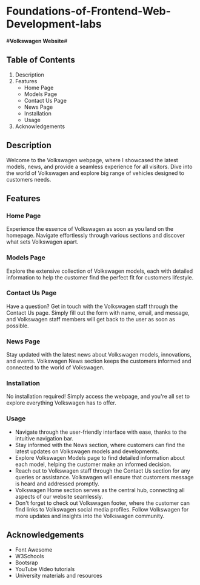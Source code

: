# Foundations-of-Frontend-Web-Development-labs
#**Volkswagen Website**#

## Table of Contents
1. Description
2. Features
   - Home Page
   - Models Page
   - Contact Us Page
   - News Page
   - Installation
   - Usage
3. Acknowledgements

## Description
Welcome to the Volkswagen webpage, where I showcased the latest models, news, and provide a seamless experience for all visitors. Dive into the world of Volkswagen and explore big range of vehicles designed to customers needs.

## Features

### Home Page
Experience the essence of Volkswagen as soon as you land on the homepage. Navigate effortlessly through various sections and discover what sets Volkswagen apart.

### Models Page
Explore the extensive collection of Volkswagen models, each with detailed information to help the customer find the perfect fit for customers lifestyle.

### Contact Us Page
Have a question? Get in touch with the Volkswagen staff through the Contact Us page. Simply fill out the form with name, email, and message, and Volkswagen staff members will get back to the user as soon as possible.

### News Page
Stay updated with the latest news about Volkswagen models, innovations, and events. Volkswagen News section keeps the customers informed and connected to the world of Volkswagen.

### Installation
No installation required! Simply access the webpage, and you're all set to explore everything Volkswagen has to offer.

### Usage
- Navigate through the user-friendly interface with ease, thanks to the intuitive navigation bar.
- Stay informed with the News section, where customers can find the latest updates on Volkswagen models and developments.
- Explore Volkswagen Models page to find detailed information about each model, helping the customer make an informed decision.
- Reach out to Volkswagen staff through the Contact Us section for any queries or assistance. Volkswagen will ensure that customers message is heard and addressed promptly.
- Volkswagen Home section serves as the central hub, connecting all aspects of our website seamlessly.
- Don't forget to check out Volkswagen footer, where the customer can find links to Volkswagen social media profiles. Follow Volkswagen for more updates and insights into the Volkswagen community.

## Acknowledgements
- Font Awesome
- W3Schools
- Bootsrap
- YouTube Video tutorials
- University materials and resources
